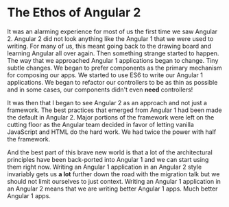 # The Ethos of Angular 2

It was an alarming experience for most of us the first time we saw Angular 2. Angular 2 did not look anything like the Angular 1 that we were used to writing. For many of us, this meant going back to the drawing board and learning Angular all over again. Then something strange started to happen. The way that we approached Angular 1 applications began to change. Tiny subtle changes. We began to prefer components as the primary mechanism for composing our apps. We started to use ES6 to write our Angular 1 applications. We began to refactor our controllers to be as thin as possible and in some cases, our components didn't even **need** controllers!

It was then that I began to see Angular 2 as an approach and not just a framework. The best practices that emerged from Angular 1 had been made the default in Angular 2. Major portions of the framework were left on the cutting floor as the Angular team decided in favor of letting vanilla JavaScript and HTML do the hard work. We had twice the power with half the framework.

And the best part of this brave new world is that a lot of the architectural principles have been back-ported into Angular 1 and we can start using them right now. Writing an Angular 1 application in an Angular 2 style invariably gets us **a lot** further down the road with the migration talk but we should not limit ourselves to just context. Writing an Angular 1 application in an Angular 2 means that we are writing better Angular 1 apps. Much better Angular 1 apps. 